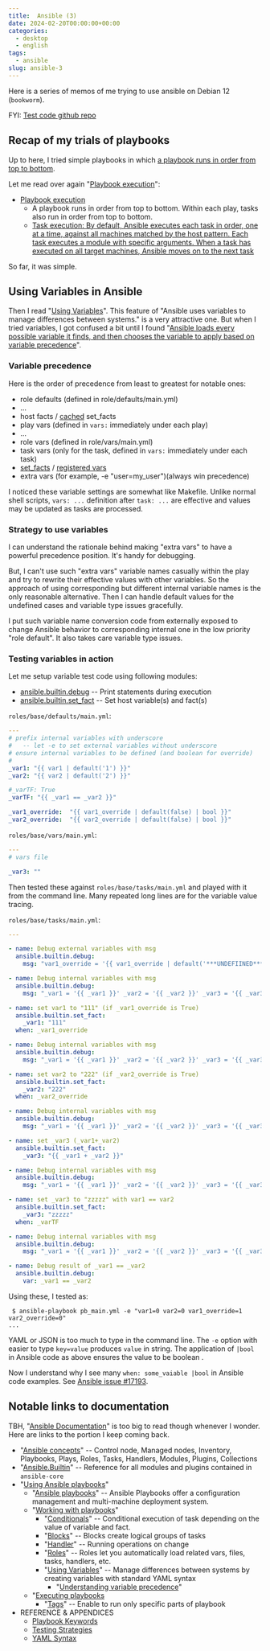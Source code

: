 ```yaml
---
title:  Ansible (3)
date: 2024-02-20T00:00:00+00:00
categories:
  - desktop
  - english
tags:
  - ansible
slug: ansible-3
---
```


Here is a series of memos of me trying to use ansible on Debian 12 (`bookworm`).

FYI: [Test code github repo](https://github.com/osamuaoki/osamuaoki-hugo-proj)

## Recap of my trials of playbooks

Up to here, I tried simple playbooks in which [a playbook runs in order from top to bottom](https://docs.ansible.com/ansible/latest/playbook_guide/playbooks_intro.html#playbook-execution).

Let me read over again "[Playbook execution](https://docs.ansible.com/ansible/latest/playbook_guide/playbooks_intro.html#playbook-execution)":

* [Playbook execution](https://docs.ansible.com/ansible/latest/playbook_guide/playbooks_intro.html#playbook-execution)
  * A playbook runs in order from top to bottom. Within each play, tasks also run in order from top to bottom.
  * [Task execution: By default, Ansible executes each task in order, one at a time, against all
machines matched by the host pattern. Each task executes a module with specific
arguments. When a task has executed on all target machines, Ansible moves on to
the next task](https://docs.ansible.com/ansible/latest/playbook_guide/playbooks_intro.html#task-execution)

So far, it was simple.

## Using Variables in Ansible

Then I read "[Using Variables](https://docs.ansible.com/ansible/latest/playbook_guide/playbooks_variables.html)".
This feature of "Ansible uses variables to manage differences between systems."
is a very attractive one.  But when I tried variables, I got confused a bit
until I found "[Ansible loads every possible variable it finds, and then
chooses the variable to apply based on variable
precedence](https://docs.ansible.com/ansible/latest/playbook_guide/playbooks_variables.html#variable-precedence-where-should-i-put-a-variable)".

### Variable precedence
Here is the order of precedence from least to greatest for notable ones:

* role defaults (defined in role/defaults/main.yml)
* ...
* host facts / [cached](https://docs.ansible.com/ansible/latest/modules/set_fact_module.html#parameter-cacheable) set_facts
* play vars (defined in `vars:` immediately under each play)
* ...
* role vars (defined in role/vars/main.yml)
* task vars (only for the task, defined in `vars:` immediately under each task)
* [set_facts](https://docs.ansible.com/ansible/latest/collections/ansible/builtin/set_fact_module.html) / [registered vars](https://docs.ansible.com/ansible/latest/playbook_guide/playbooks_variables.html#registering-variables)
* extra vars (for example, -e "user=my_user")(always win precedence)

I noticed these variable settings are somewhat like Makefile.  Unlike normal
shell scripts, `vars: ...` definition after `task: ...` are effective and
values may be updated as tasks are processed.

### Strategy to use variables

I can understand the rationale behind making "extra vars" to have a powerful
precedence position.  It's handy for debugging.

But, I can't use such "extra vars" variable names casually within the play and
try to rewrite their effective values with other variables.  So the approach of
using corresponding but different internal variable names is the only
reasonable alternative.  Then I can handle default values for the undefined
cases and variable type issues gracefully.

I put such variable name conversion code from externally exposed to change
Ansible behavior to corresponding internal one in the low priority "role
default".  It also takes care variable type issues.

### Testing variables in action

Let me setup variable test code using following modules:

* [ansible.builtin.debug](https://docs.ansible.com/ansible/latest/collections/ansible/builtin/debug_module.html) --  Print statements during execution
* [ansible.builtin.set_fact](https://docs.ansible.com/ansible/latest/collections/ansible/builtin/set_fact_module.html) -- Set host variable(s) and fact(s)

`roles/base/defaults/main.yml`:

```yaml
---
# prefix internal variables with underscore
#   -- let -e to set external variables without underscore
# ensure internal variables to be defined (and boolean for override)
#
_var1: "{{ var1 | default('1') }}"
_var2: "{{ var2 | default('2') }}"

#_varTF: True
_varTF: "{{ _var1 == _var2 }}"

_var1_override:  "{{ var1_override | default(false) | bool }}" 
_var2_override:  "{{ var2_override | default(false) | bool }}" 

```

`roles/base/vars/main.yml`:

```yaml
---
# vars file

_var3: ""
```


Then tested these against `roles/base/tasks/main.yml` and played with it from
the command line.  Many repeated long lines are for the variable value tracing.

`roles/base/tasks/main.yml`:

```yaml
---

- name: Debug external variables with msg
  ansible.builtin.debug:
    msg: "var1_override = '{{ var1_override | default('***UNDEFIINED***') }}' var2_override = '{{ var2_override | default('***UNDEFIINED***') }}'"

- name: Debug internal variables with msg
  ansible.builtin.debug:
    msg: "_var1 = '{{ _var1 }}' _var2 = '{{ _var2 }}' _var3 = '{{ _var3 }}' _varTF = '{{ _varTF }}' _var1_override = '{{ _var1_override }}' _var2_override = '{{ _var2_override }}'"

- name: set var1 to "111" (if _var1_override is True)
  ansible.builtin.set_fact:
    _var1: "111"
  when: _var1_override

- name: Debug internal variables with msg
  ansible.builtin.debug:
    msg: "_var1 = '{{ _var1 }}' _var2 = '{{ _var2 }}' _var3 = '{{ _var3 }}' _varTF = '{{ _varTF }}' _var1_override = '{{ _var1_override }}' _var2_override = '{{ _var2_override }}'"

- name: set var2 to "222" (if _var2_override is True)
  ansible.builtin.set_fact:
    _var2: "222"
  when: _var2_override

- name: Debug internal variables with msg
  ansible.builtin.debug:
    msg: "_var1 = '{{ _var1 }}' _var2 = '{{ _var2 }}' _var3 = '{{ _var3 }}' _varTF = '{{ _varTF }}' _var1_override = '{{ _var1_override }}' _var2_override = '{{ _var2_override }}'"

- name: set _var3 (_var1+_var2)
  ansible.builtin.set_fact:
    _var3: "{{ _var1 + _var2 }}"

- name: Debug internal variables with msg
  ansible.builtin.debug:
    msg: "_var1 = '{{ _var1 }}' _var2 = '{{ _var2 }}' _var3 = '{{ _var3 }}' _varTF = '{{ _varTF }}' _var1_override = '{{ _var1_override }}' _var2_override = '{{ _var2_override }}'"

- name: set _var3 to "zzzzz" with var1 == var2
  ansible.builtin.set_fact:
    _var3: "zzzzz"
  when: _varTF

- name: Debug internal variables with msg
  ansible.builtin.debug:
    msg: "_var1 = '{{ _var1 }}' _var2 = '{{ _var2 }}' _var3 = '{{ _var3 }}' _varTF = '{{ _varTF }}' _var1_override = '{{ _var1_override }}' _var2_override = '{{ _var2_override }}'"

- name: Debug result of _var1 == _var2
  ansible.builtin.debug:
    var: _var1 == _var2
```

Using these, I tested as:

```console
 $ ansible-playbook pb_main.yml -e "var1=0 var2=0 var1_override=1 var2_override=0"
...
```

YAML or JSON is too much to type in the command line.  The `-e` option with
easier to type `key=value` produces `value` in string.  The application of
`|bool` in Ansible code as above ensures the value to be boolean .  

Now I understand why I see many `when: some_vaiable |bool` in Ansible code
examples.  See [Ansible issue #17193](https://github.com/ansible/ansible/issues/17193).

## Notable links to documentation

TBH, "[Ansible Documentation](https://docs.ansible.com/)" is too big to read
though whenever I wonder.  Here are links to the portion I keep coming back.

* "[Ansible concepts](https://docs.ansible.com/ansible/latest/getting_started/basic_concepts.html)" -- Control node, Managed nodes, Inventory, Playbooks, Plays, Roles, Tasks, Handlers, Modules, Plugins, Collections
* "[Ansible.Builtin](https://docs.ansible.com/ansible/latest/collections/ansible/builtin/)" -- Reference for all modules and plugins contained in `ansible-core`
* "[Using Ansible playbooks](https://docs.ansible.com/ansible/latest/playbook_guide/)"
  * "[Ansible playbooks](https://docs.ansible.com/ansible/latest/playbook_guide/playbooks_intro.html)" -- Ansible Playbooks offer a configuration management and multi-machine deployment system.
  * "[Working with playbooks](https://docs.ansible.com/ansible/latest/playbook_guide/playbooks.html)"
    * "[Conditionals](https://docs.ansible.com/ansible/latest/playbook_guide/playbooks_conditionals.html)" -- Conditional execution of task depending on the value of variable and fact.
    * "[Blocks](https://docs.ansible.com/ansible/latest/playbook_guide/playbooks_blocks.html)" -- Blocks create logical groups of tasks
    * "[Handler](https://docs.ansible.com/ansible/latest/playbook_guide/playbooks_handlers.html)" -- Running operations on change
    * "[Roles](https://docs.ansible.com/ansible/latest/playbook_guide/playbooks_reuse_roles.html)" -- Roles let you automatically load related vars, files, tasks, handlers, etc.
    * "[Using Variables](https://docs.ansible.com/ansible/latest/playbook_guide/playbooks_variables.html)" -- Manage differences between systems by creating variables with standard YAML syntax
      * "[Understanding variable precedence](https://docs.ansible.com/ansible/latest/playbook_guide/playbooks_variables.html#understanding-variable-precedence)"
  * "[Executing playbooks](https://docs.ansible.com/ansible/latest/playbook_guide/playbooks_execution.html)
    * "[Tags](https://docs.ansible.com/ansible/latest/playbook_guide/playbooks_tags.html)" -- Enable to run only specific parts of playbook
* REFERENCE & APPENDICES
  * [Playbook Keywords](https://docs.ansible.com/ansible/latest/reference_appendices/playbooks_keywords.html)
  * [Testing Strategies](https://docs.ansible.com/ansible/latest/reference_appendices/test_strategies.html)
  * [YAML Syntax](https://docs.ansible.com/ansible/latest/reference_appendices/YAMLSyntax.html)

<!--
Trace points

https://zenn.dev/y_mrok/books/ansible-no-module-no-tsukaikata 2023/09/22
https://noknowing.hatenablog.com/entry/2021/01/02/130032 docker nginx

Official example
https://github.com/ansible/ansible-examples
Similar examples referenced to go forward.
https://github.com/pythops/workstation
https://github.com/jhx0/debian-desktop-playbook.git
https://github.com/Regrau/ansible-workstation-play.git
https://github.com/sys0dm1n/ansible-ubuntu-desktop.git
https://github.com/gh640/ansible-playbook-localhost-examples
https://github.com/alecigne/ansible-desktop.git
https://github.com/kalos/ansible-debian-workstation.git -- Automate workstation setup with Ansible
  https://schfkt.dev/blog/workstation-setup-with-ansible/ May 13, 2023
https://github.com/rpthms/ansible-debian-server.git
https://github.com/allotmentandy/ansible-debian-install-desktop.git -- Using Ansible To Setup My New Debian Desktop Machine

-->

<!--
vim: set sw=2 sts=2 ai si et tw=79 ft=markdown:
-->
